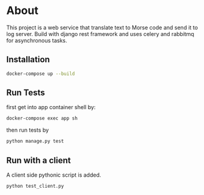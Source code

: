 # About

This project is a web service that translate text to Morse code and send it to log server. Build with django rest framework and uses celery and rabbitmq for asynchronous tasks.

## Installation


```bash
docker-compose up --build
```

## Run Tests

first get into app container shell by:
```bash
docker-compose exec app sh
```
then run tests by

```bash
python manage.py test
```

## Run with a client
A client side pythonic script is added.

```bash
python test_client.py
```